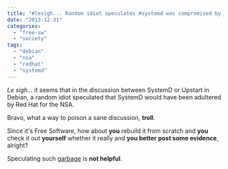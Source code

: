 ```yaml
---
title: "#lesigh... Random idiot speculates #systemd was compromised by Red Hat for the #NSA"
date: "2013-12-31"
categories: 
  - "free-sw"
  - "society"
tags: 
  - "debian"
  - "nsa"
  - "redhat"
  - "systemd"
---
```


_Le sigh..._ it seems that in the discussion between SystemD or Upstart in Debian, a random idiot speculated that SystemD would have been adultered by Red Hat for the NSA.

Bravo, what a way to poison a sane discussion, **troll**.

Since it's Free Software, how about **you** rebuild it from scratch and **you** check it out **yourself** whether it really and **you better post some evidence**, alright?

Speculating such [garbage](http://lwn.net/Articles/578394/) is **not helpful**.
